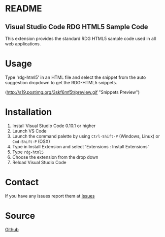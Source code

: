 # README
## Visual Studio Code RDG HTML5 Sample Code
 
This extension provides the standard RDG HTML5 sample code used in all web applications.

# Usage
Type 'rdg-html5' in an HTML file and select the snippet from the auto suggestion dropdown to get the RDG-HTML5 snippets.

(http://s19.postimg.org/3skf6mf5t/preview.gif "Snippets Preview")

# Installation

1. Install Visual Studio Code 0.10.1 or higher
2. Launch VS Code
3. Launch the command palette by using `Ctrl-Shift-P` (Windows, Linux) or `Cmd-Shift-P` (OSX)
4. Type in Install Extension and select 'Extensions : Install Extensions'
5. Type `rdg-html5`
6. Choose the extension from the drop down
7. Reload Visual Studio Code
 
# Contact
If you have any issues report them at [Issues](https://github.com/RedDesignGermany/html5-rdg/issues)

# Source
[Github](https://github.com/RedDesignGermany/html5-rdg)
